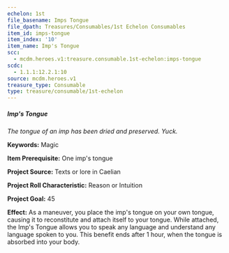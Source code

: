 ```yaml
---
echelon: 1st
file_basename: Imps Tongue
file_dpath: Treasures/Consumables/1st Echelon Consumables
item_id: imps-tongue
item_index: '10'
item_name: Imp's Tongue
scc:
  - mcdm.heroes.v1:treasure.consumable.1st-echelon:imps-tongue
scdc:
  - 1.1.1:12.2.1:10
source: mcdm.heroes.v1
treasure_type: Consumable
type: treasure/consumable/1st-echelon
---
```


##### Imp's Tongue

*The tongue of an imp has been dried and preserved. Yuck.*

**Keywords:** Magic

**Item Prerequisite:** One imp's tongue

**Project Source:** Texts or lore in Caelian

**Project Roll Characteristic:** Reason or Intuition

**Project Goal:** 45

**Effect:** As a maneuver, you place the imp's tongue on your own tongue, causing it to reconstitute and attach itself to your tongue. While attached, the Imp's Tongue allows you to speak any language and understand any language spoken to you. This benefit ends after 1 hour, when the tongue is absorbed into your body.
